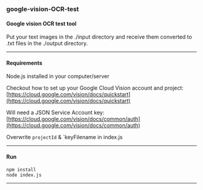 ### google-vision-OCR-test
#### Google vision OCR test tool

Put your text images in the ./input directory and receive them converted to .txt files in the ./output directory.

---
#### Requirements
Node.js installed in your computer/server

Checkout how to set up your Google Cloud Vision account and project:
[https://cloud.google.com/vision/docs/quickstart](https://cloud.google.com/vision/docs/quickstart)

Will need a JSON Service Account key:
[https://cloud.google.com/vision/docs/common/auth](https://cloud.google.com/vision/docs/common/auth)

Overwrite `projectId` & `keyFilename in index.js

---
#### Run

```
npm install
node index.js
```
---
